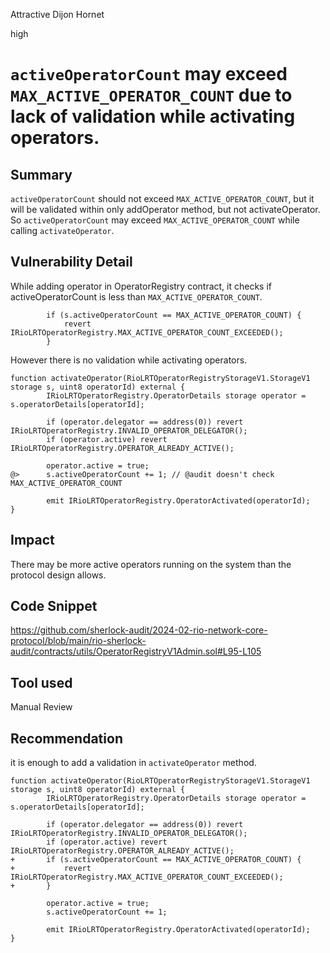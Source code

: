 Attractive Dijon Hornet

high

# `activeOperatorCount` may exceed `MAX_ACTIVE_OPERATOR_COUNT` due to lack of validation while activating operators.

## Summary
`activeOperatorCount` should not exceed `MAX_ACTIVE_OPERATOR_COUNT`, but it will be validated within only addOperator method, but not activateOperator.
So `activeOperatorCount` may exceed `MAX_ACTIVE_OPERATOR_COUNT` while calling `activateOperator`.

## Vulnerability Detail
While adding operator in OperatorRegistry contract, it checks if activeOperatorCount is less than `MAX_ACTIVE_OPERATOR_COUNT`.
```solidity
        if (s.activeOperatorCount == MAX_ACTIVE_OPERATOR_COUNT) {
            revert IRioLRTOperatorRegistry.MAX_ACTIVE_OPERATOR_COUNT_EXCEEDED();
        }
```

However there is no validation while activating operators.
```solidity
function activateOperator(RioLRTOperatorRegistryStorageV1.StorageV1 storage s, uint8 operatorId) external {
        IRioLRTOperatorRegistry.OperatorDetails storage operator = s.operatorDetails[operatorId];

        if (operator.delegator == address(0)) revert IRioLRTOperatorRegistry.INVALID_OPERATOR_DELEGATOR();
        if (operator.active) revert IRioLRTOperatorRegistry.OPERATOR_ALREADY_ACTIVE();

        operator.active = true;
@>      s.activeOperatorCount += 1; // @audit doesn't check MAX_ACTIVE_OPERATOR_COUNT

        emit IRioLRTOperatorRegistry.OperatorActivated(operatorId);
}
```

## Impact
There may be more active operators running on the system than the protocol design allows.

## Code Snippet
https://github.com/sherlock-audit/2024-02-rio-network-core-protocol/blob/main/rio-sherlock-audit/contracts/utils/OperatorRegistryV1Admin.sol#L95-L105

## Tool used

Manual Review

## Recommendation
it is enough to add a validation in `activateOperator` method.
```solidity
function activateOperator(RioLRTOperatorRegistryStorageV1.StorageV1 storage s, uint8 operatorId) external {
        IRioLRTOperatorRegistry.OperatorDetails storage operator = s.operatorDetails[operatorId];

        if (operator.delegator == address(0)) revert IRioLRTOperatorRegistry.INVALID_OPERATOR_DELEGATOR();
        if (operator.active) revert IRioLRTOperatorRegistry.OPERATOR_ALREADY_ACTIVE();
+       if (s.activeOperatorCount == MAX_ACTIVE_OPERATOR_COUNT) {
+           revert IRioLRTOperatorRegistry.MAX_ACTIVE_OPERATOR_COUNT_EXCEEDED();
+       }

        operator.active = true;
        s.activeOperatorCount += 1;

        emit IRioLRTOperatorRegistry.OperatorActivated(operatorId);
}
```